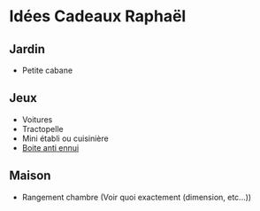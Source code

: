 # Idées Cadeaux Raphaël

## Jardin

- Petite cabane

## Jeux

- Voitures
- Tractopelle
- Mini établi ou cuisinière
- [Boite anti ennui](https://www.natureetdecouvertes.com/enfant/librairie/decouverte-apprentissage/la-boite-anti-ennui-11209630)

## Maison

- Rangement chambre (Voir quoi exactement (dimension, etc...))
